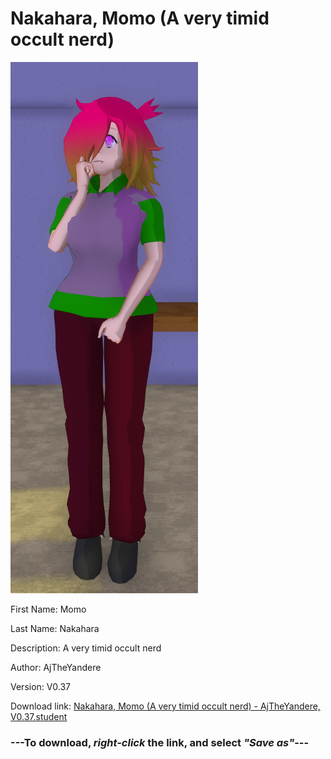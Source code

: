# Nakahara, Momo (A very timid occult nerd)

<img src = "https://raw.githubusercontent.com/Arbiter1223/Daigaku-Gurashi-Custom-Students/master/Students/Files/Nakahara%2C%20Momo%20(A%20very%20timid%20occult%20nerd).png">

First Name: Momo

Last Name: Nakahara

Description: A very timid occult nerd

Author: AjTheYandere

Version: V0.37

Download link: <a href="https://raw.githubusercontent.com/Arbiter1223/Daigaku-Gurashi-Custom-Students/master/Students/Files/Nakahara%2C%20Momo%20(A%20very%20timid%20occult%20nerd)%20-%20AjTheYandere%2C%20V0.37.student">Nakahara, Momo (A very timid occult nerd) - AjTheYandere, V0.37.student</a>

### ---**To download, _right-click_ the link, and select _"Save as"_**---
